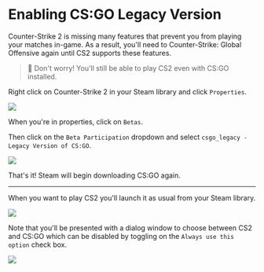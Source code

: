 # Enabling CS:GO Legacy Version

Counter-Strike 2 is missing many features that prevent you from playing your matches in-game. As a result, you'll need to Counter-Strike: Global Offensive again until CS2 supports these features.

> 📝 Don't worry! You'll still be able to play CS2 even with CS:GO installed.

Right click on Counter-Strike 2 in your Steam library and click `Properties`.

![](resources://markdown/csgo/settings.png)

When you're in properties, click on `Betas`.

Then click on the `Beta Participation` dropdown and select `csgo_legacy - Legacy Version of CS:GO`.

![](resources://markdown/csgo/betas.png)

That's it! Steam will begin downloading CS:GO again.

---

When you want to play CS2 you'll launch it as usual from your Steam library.

![](resources://markdown/csgo/legacy.png)

Note that you'll be presented with a dialog window to choose between CS2 and CS:GO which can be disabled by toggling on the `Always use this option` check box.

![](resources://markdown/csgo/launch.png)
